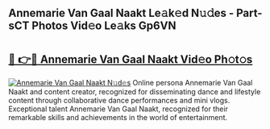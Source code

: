 ## Annemarie Van Gaal Naakt Le𝚊k𝚎d N𝚞𝚍es - Part-sCT Photos Vid𝚎o Le𝚊ks Gp6VN

# <h2><a href="http://fb2kvn.evod.top/?m=Annemarie+Van+Gaal+Naakt">🔗 👉🔴 Annemarie Van Gaal Naakt Vid𝚎o Ph𝚘t𝚘s</a></h2>

[![Annemarie Van Gaal Naakt N𝚞d𝚎s](https://i.imgur.com/8V9OHl7.gif)](http://fb2kvn.evod.top/?m=Annemarie+Van+Gaal+Naakt)
Online persona Annemarie Van Gaal Naakt and content creator, recognized for disseminating dance and lifestyle content through collaborative dance performances and mini vlogs. Exceptional talent Annemarie Van Gaal Naakt, recognized for their remarkable skills and achievements in the world of entertainment. 
